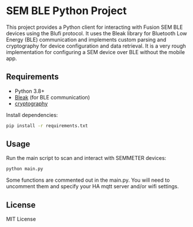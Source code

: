 # SEM BLE Python Project

This project provides a Python client for interacting with Fusion SEM BLE devices using the Blufi protocol. It uses the Bleak library for Bluetooth Low Energy (BLE) communication and implements custom parsing and cryptography for device configuration and data retrieval.  It is a very rough implementation for configuring a SEM device over BLE without the mobile app.

## Requirements
- Python 3.8+
- [Bleak](https://github.com/hbldh/bleak) (for BLE communication)
- [cryptography](https://cryptography.io/)

Install dependencies:
```bash
pip install -r requirements.txt
```

## Usage
Run the main script to scan and interact with SEMMETER devices:
```bash
python main.py
```
Some functions are commented out in the main.py.  You will need to uncomment them and specify your HA mqtt server and/or wifi settings.

## License
MIT License
